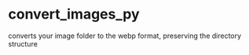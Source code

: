 # convert_images_py

converts your image folder to the webp format, preserving the directory structure
